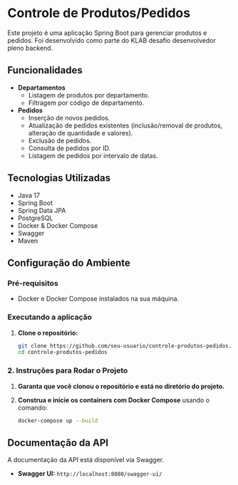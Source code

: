 # Controle de Produtos/Pedidos

Este projeto é uma aplicação Spring Boot para gerenciar produtos e pedidos. Foi desenvolvido como parte do KLAB desafio desenvolvedor pleno backend.

## Funcionalidades

- **Departamentos**
    - Listagem de produtos por departamento.
    - Filtragem por código de departamento.
- **Pedidos**
    - Inserção de novos pedidos.
    - Atualização de pedidos existentes (inclusão/removal de produtos, alteração de quantidade e valores).
    - Exclusão de pedidos.
    - Consulta de pedidos por ID.
    - Listagem de pedidos por intervalo de datas.

## Tecnologias Utilizadas

- Java 17
- Spring Boot
- Spring Data JPA
- PostgreSQL
- Docker & Docker Compose
- Swagger
- Maven

## Configuração do Ambiente

### Pré-requisitos

- Docker e Docker Compose instalados na sua máquina.

### Executando a aplicação

1. **Clone o repositório:**

   ```bash
   git clone https://github.com/seu-usuario/controle-produtos-pedidos.git
   cd controle-produtos-pedidos


### 2. **Instruções para Rodar o Projeto**

1. **Garanta que você clonou o repositório e está no diretório do projeto.**
2. **Construa e inicie os containers com Docker Compose** usando o comando:

   ```bash
   docker-compose up --build


## Documentação da API

A documentação da API está disponível via Swagger.

- **Swagger UI:** `http://localhost:8080/swagger-ui/`

